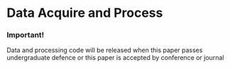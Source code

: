 # Data Acquire and Process
### Important!
Data and processing code will be released when this paper passes undergraduate defence or this paper is accepted by conference or journal  